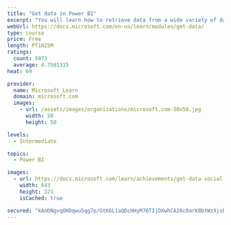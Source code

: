```yaml
---
title: "Get data in Power BI"
excerpt: "You will learn how to retrieve data from a wide variety of data sources, including Microsoft Excel, relational databases, and NoSQL data stores. You will also learn how to improve performance while retrieving data."
webUrl: https://docs.microsoft.com/en-us/learn/modules/get-data/
type: course
price: Free
length: PT1H25M
ratings:
  count: 5073
  average: 4.7581315
heat: 69

provider:
  name: Microsoft Learn
  domain: microsoft.com
  images:
    - url: /assets/images/organizations/microsoft.com-50x50.jpg
      width: 50
      height: 50

levels:
  - Intermediate

topics:
  - Power BI

images:
  - url: https://docs.microsoft.com/learn/achievements/get-data-social.png
    width: 643
    height: 321
    isCached: true

secured: "kAnDNgvqOHDqwu5qg7p/GtK6L1aQDcHHyM76TIjDXwhCA26c0arK8btWzXjsD175sS7qACVl49EwApHESQz/KqS+ElnfJ4oOphoRm/nXHMFlW2MqUniPVy3JlfO3PkaN8VYeds6K0/ZkHZJudWHFoEgtr4c2k8uEEtKBsPV35GuxsTDT7MeMd9Rjd5/bhzRfSRAobj2RN/9osW6goyglTlPx2KPJEwoyd/A/srMWowyNHtvoydphgqBab4J//8ld0/p5jymYz4J1IfJYGxsOUHJ/An20Xp7VX2JIMVu+9E9cOqh0CMO3e0VCAKioEbiL6J+0AA5cjNvXxLaJw6chIWi1qsBHyn49KP6FIVglOUoy7DnEs0UHNpxXri2+cKVD7ix1PGqpw/M0bmuJQexDfs13p4xImTB2V6ot7XihUzA=;AR/s/z829eFtYTYy+1OyQA=="
---
```



